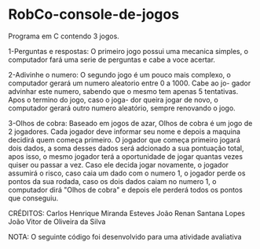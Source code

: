# RobCo-console-de-jogos
Programa em C contendo 3 jogos.

1-Perguntas e respostas:
O primeiro jogo possui uma mecanica simples, o computador fará uma serie de perguntas e cabe a voce acertar.

2-Adivinhe o numero:
O segundo jogo é um pouco mais complexo, o computador gerará um numero aleatorio entre 0 a 1000. Cabe ao jo-
gador advinhar este numero, sabendo que o mesmo tem apenas 5 tentativas. Apos o termino do jogo, caso o joga-
dor queira jogar de novo, o computador gerará outro numero aleatório, sempre renovando o jogo.

3-Olhos de cobra:
Baseado em jogos de azar, Olhos de cobra é um jogo de 2 jogadores. Cada jogador deve informar seu nome e depois
a maquina decidirá quem começa primeiro. O jogador que começa primeiro jogará dois dados, a soma desses dados será
adcionado a sua pontuação total, apos isso, o mesmo jogador terá a oportunidade de jogar quantas vezes quiser ou
passar a vez. Caso ele decida jogar novamente, o jogador assumirá o risco, caso caia um dado com o numero 1, o jogador
perde os pontos da sua rodada, caso os dois dados caiam no numero 1, o computador dirá "Olhos de cobra" e depois ele
perderá todos os pontos que conseguiu.

CRÉDITOS:
Carlos Henrique Miranda Esteves
João Renan Santana Lopes
João Vitor de Oliveira da Silva

NOTA:
O seguinte código foi desenvolvido para uma atividade avaliativa
